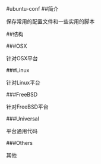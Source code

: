#ubuntu-conf
##简介

保存常用的配置文件和一些实用的脚本

##结构

###OSX

针对OSX平台

###Linux

针对Linux平台

###FreeBSD

针对FreeBSD平台

###Universal

平台通用代码

###Others

其他
